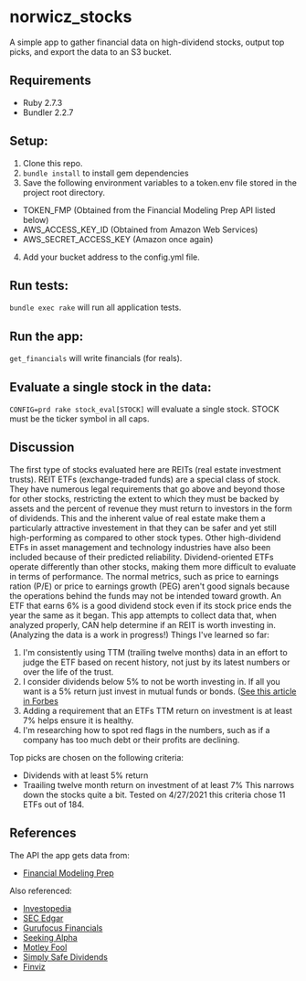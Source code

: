 # norwicz_stocks
A simple app to gather financial data on high-dividend stocks, output top picks, and export the data to an S3 bucket.

## Requirements
- Ruby 2.7.3
- Bundler 2.2.7

## Setup:
1. Clone this repo.
2. `bundle install` to install gem dependencies
3. Save the following environment variables to a token.env file stored in the project root directory.
- TOKEN_FMP (Obtained from the Financial Modeling Prep API listed below)
- AWS_ACCESS_KEY_ID (Obtained from Amazon Web Services)
- AWS_SECRET_ACCESS_KEY (Amazon once again)
4. Add your bucket address to the config.yml file.

## Run tests:
`bundle exec rake` will run all application tests.

## Run the app:
`get_financials` will write financials (for reals).

## Evaluate a single stock in the data:
`CONFIG=prd rake stock_eval[STOCK]` will evaluate a single stock. STOCK must be the ticker symbol in all caps.

## Discussion
The first type of stocks evaluated here are REITs (real estate investment trusts). REIT ETFs (exchange-traded funds) are a special class of stock. They have numerous legal requirements that go above and beyond those for other stocks, restricting the extent to which they must be backed by assets and the percent of revenue they must return to investors in the form of dividends. This and the inherent value of real estate make them a particularly attractive investement in that they can be safer and yet still high-performing as compared to other stock types. Other high-dividend ETFs in asset management and technology industries have also been included because of their predicted reliability.
Dividend-oriented ETFs operate differently than other stocks, making them more difficult to evaluate in terms of performance. The normal metrics, such as price to earnings ration (P/E) or price to earnings growth (PEG) aren't good signals because the operations behind the funds may not be intended toward growth. An ETF that earns 6% is a good dividend stock even if its stock price ends the year the same as it began. This app attempts to collect data that, when analyzed properly, CAN help determine if an REIT is worth investing in. (Analyzing the data is a work in progress!)
Things I've learned so far: 
1. I'm consistently using TTM (trailing twelve months) data in an effort to judge the ETF based on recent history, not just by its latest numbers or over the life of the trust.
2. I consider dividends below 5% to not be worth investing in. If all you want is a 5% return just invest in mutual funds or bonds. ([See this article in Forbes](https://www.forbes.com/sites/jrose/2018/12/13/how-to-invest-and-make-5-return-or-more/?sh=1608146d1bd0)
3. Adding a requirement that an ETFs TTM return on investment is at least 7% helps ensure it is healthy.
4. I'm researching how to spot red flags in the numbers, such as if a company has too much debt or their profits are declining.

Top picks are chosen on the following criteria:
- Dividends with at least 5% return
- Traailing twelve month return on investment of at least 7%
This narrows down the stocks quite a bit. Tested on 4/27/2021 this criteria chose 11 ETFs out of 184.

## References
The API the app gets data from:
- [Financial Modeling Prep](https://financialmodelingprep.com/developer/docs/)

Also referenced:  
- [Investopedia](https://www.investopedia.com/terms/r/reit.asp)
- [SEC Edgar](https://www.sec.gov/edgar/searchedgar/companysearch.html)
- [Gurufocus Financials](https://www.gurufocus.com/download_financials_batch.php)
- [Seeking Alpha](https://seekingalpha.com/symbol/SPG)
- [Motley Fool](https://www.fool.com/millionacres/real-estate-investing/reits/reit-investing-101/how-to-value-reits/)
- [Simply Safe Dividends](https://www.simplysafedividends.com/intelligent-income/posts/21-the-most-important-metrics-for-reit-investing)
- [Finviz](https://www.finviz.com)
